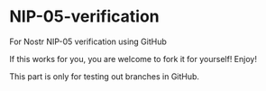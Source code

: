 # NIP-05-verification
For Nostr NIP-05 verification using GitHub

If this works for you, you are welcome to fork it for yourself!
Enjoy!

This part is only for testing out branches in GitHub.
